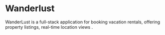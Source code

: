 # Wanderlust
WanderLust is a full-stack application for booking vacation rentals, offering property listings, real-time location views .
